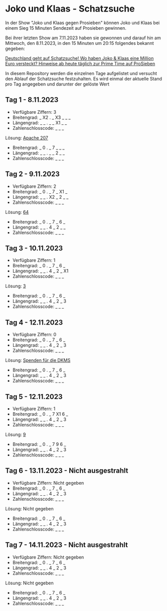 # Joko und Klaas - Schatzsuche

In der Show "Joko und Klaas gegen Prosieben" können Joko und Klaas bei einem Sieg 15 Minuten Sendezeit auf Prosieben gewinnen.

Bei ihrer letzten Show am 7.11.2023 haben sie gewonnen und darauf hin am Mittwoch, den 8.11.2023, in den 15 Minuten um 20:15 folgendes bekannt gegeben:

[Deutschland geht auf Schatzsuche! Wo haben Joko & Klaas eine Million Euro versteckt? Hinweise ab heute täglich zur Prime Time auf ProSieben](https://www.presseportal.de/pm/25171/5644615)

In diesem Repository werden die einzelnen Tage aufgelistet und versucht den Ablauf der Schatzsuche festzuhalten.
Es wird einmal der aktuelle Stand pro Tag angegeben und darunter der gelöste Wert

## Tag 1 - 8.11.2023
- Verfügbare Ziffern: 3
- Breitengrad: _ X2 . _ X3 _ _ _
- Längengrad: _ _ . _ _ X1 _ _
- Zahlenschlosscode: _ _ _

Lösung: [Apache 207](https://github.com/derLesh/JKSchatzsuche/blob/main/Tag%201/L%C3%B6sung.md)
- Breitengrad: _ 0 . _ 7 _ _ _
- Längengrad: _ _ . _ _ 2 _ _
- Zahlenschlosscode: _ _ _

## Tag 2 - 9.11.2023
- Verfügbare Ziffern: 2
- Breitengrad: _ 0 . _ 7 _ X1 _
- Längengrad: _ _ . X2 _ 2 _ _
- Zahlenschlosscode: _ _ _

Lösung: [64](https://github.com/derLesh/JKSchatzsuche/blob/main/Tag%202/L%C3%B6sung.md)
- Breitengrad: _ 0 . _ 7 _ 6 _
- Längengrad: _ _ . 4 _ 2 _ _
- Zahlenschlosscode: _ _ _

## Tag 3 - 10.11.2023
- Verfügbare Ziffern: 1
- Breitengrad: _ 0 . _ 7 _ 6 _
- Längengrad: _ _ . 4 _ 2 _ X1
- Zahlenschlosscode: _ _ _

Lösung: [3](https://github.com/derLesh/JKSchatzsuche/blob/main/Tag%203/L%C3%B6sung.md)
- Breitengrad: _ 0 . _ 7 _ 6 _
- Längengrad: _ _ . 4 _ 2 _ 3
- Zahlenschlosscode: _ _ _

## Tag 4 - 12.11.2023
- Verfügbare Ziffern: 0
- Breitengrad: _ 0 . _ 7 _ 6 _
- Längengrad: _ _ . 4 _ 2 _ 3
- Zahlenschlosscode: _ _ _

Lösung: [Spenden für die DKMS](https://github.com/derLesh/JKSchatzsuche/blob/main/Tag%204/L%C3%B6sung.md)
- Breitengrad: _ 0 . _ 7 _ 6 _
- Längengrad: _ _ . 4 _ 2 _ 3
- Zahlenschlosscode: _ _ _

## Tag 5 - 12.11.2023
- Verfügbare Ziffern: 1
- Breitengrad: _ 0 . _ 7 X1 6 _
- Längengrad: _ _ . 4 _ 2 _ 3
- Zahlenschlosscode: _ _ _

Lösung: [9](https://github.com/derLesh/JKSchatzsuche/blob/main/Tag%205/L%C3%B6sung.md)
- Breitengrad: _ 0 . _ 7 9 6 _
- Längengrad: _ _ . 4 _ 2 _ 3
- Zahlenschlosscode: _ _ _

## Tag 6 - 13.11.2023 - Nicht ausgestrahlt
- Verfügbare Ziffern: Nicht gegeben
- Breitengrad: _ 0 . _ 7 _ 6 _
- Längengrad: _ _ . 4 _ 2 _ 3
- Zahlenschlosscode: _ _ _

Lösung: Nicht gegeben
- Breitengrad: _ 0 . _ 7 _ 6 _
- Längengrad: _ _ . 4 _ 2 _ 3
- Zahlenschlosscode: _ _ _

## Tag 7 - 14.11.2023 - Nicht ausgestrahlt
- Verfügbare Ziffern: Nicht gegeben
- Breitengrad: _ 0 . _ 7 _ 6 _
- Längengrad: _ _ . 4 _ 2 _ 3
- Zahlenschlosscode: _ _ _

Lösung: Nicht gegeben
- Breitengrad: _ 0 . _ 7 _ 6 _
- Längengrad: _ _ . 4 _ 2 _ 3
- Zahlenschlosscode: _ _ _
